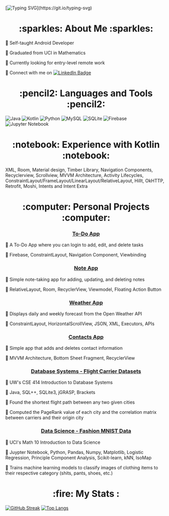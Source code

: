 [![Typing SVG](https://readme-typing-svg.herokuapp.com?font=Courier+Prime&size=25&duration=7000&pause=50&color=463A8E&width=435&lines=Hey%2C+I'm+Gabriella!;Welcome+to+my+Github!)](https://git.io/typing-svg)

<h1 align="center">
:sparkles: About Me :sparkles:
</h1>

:pushpin: Self-taught Android Developer

:pushpin: Graduated from UCI in Mathematics

:pushpin: Currently looking for entry-level remote work

:pushpin: Connect with me on
  <a href="https://www.linkedin.com/in/gabriellavadam/">
    <img src="https://img.shields.io/badge/LinkedIn-blue?style=for-the-badge&logo=linkedin&logoColor=white" alt="LinkedIn Badge"/>
  </a>


<h1 align="center">
:pencil2: Languages and Tools :pencil2:
</h1>

![Java](https://img.shields.io/badge/java-%23ED8B00.svg?style=for-the-badge&logo=java&logoColor=white) 
![Kotlin](https://img.shields.io/badge/kotlin-%237F52FF.svg?style=for-the-badge&logo=kotlin&logoColor=white)
![Python](https://img.shields.io/badge/python-3670A0?style=for-the-badge&logo=python&logoColor=ffdd54) 
![MySQL](https://img.shields.io/badge/mysql-%2300f.svg?style=for-the-badge&logo=mysql&logoColor=white)
![SQLite](https://img.shields.io/badge/sqlite-%2307405e.svg?style=for-the-badge&logo=sqlite&logoColor=white)
![Firebase](https://img.shields.io/badge/Firebase-039BE5?style=for-the-badge&logo=Firebase&logoColor=white)
![Jupyter Notebook](https://img.shields.io/badge/jupyter-%23FA0F00.svg?style=for-the-badge&logo=jupyter&logoColor=white)

<h1 align="center">
:notebook: Experience with Kotlin :notebook:
</h1>

XML, Room, Material design, Timber Library, Navigation Components, Recyclerview, Scrollview, MVVM Architecture, Activity Lifecycles, 
ConstraintLayout/FrameLayout/LinearLayout/RelativeLayout, Hillt, OkHTTP, Retrofit, Moshi, Intents and Intent Extra

<h1 align="center">
:computer: Personal Projects :computer:
</h1>

<h3 align="center">
  <a href="https://github.com/gvadam/SimplyDo">
    To-Do App 
  </a>
</h3>

:pushpin: A To-Do App where you can login to add, edit, and delete tasks

:pushpin: Firebase, ConstraintLayout, Navigation Component, Viewbinding

<h3 align="center">
  <a href="https://github.com/gvadam/notes_app">
    Note App 
  </a>
</h3>

:pushpin: Simple note-taking app for adding, updating, and deleting notes

:pushpin: RelativeLayout, Room, RecyclerView, Viewmodel, Floating Action Button

<h3 align="center">
  <a href="https://github.com/gvadam/weather_app">
    Weather App 
  </a>
</h3>

:pushpin: Displays daily and weekly forecast from the Open Weather API

:pushpin: ConstraintLayout, HorizontalScrollView, JSON, XML, Executors, APIs

<h3 align="center">
  <a href="https://github.com/gvadam/contacts_app">
    Contacts App 
  </a>
</h3>

:pushpin: Simple app that adds and deletes contact information

:pushpin: MVVM Architecture, Bottom Sheet Fragment, RecyclerView

<h3 align="center">
  <a href="https://github.com/gvadam/CSE414-intro-to-database-systems-final-project">
    Database Systems - Flight Carrier Datasets
  </a>
</h3>

:pushpin: UW's CSE 414 Introduction to Database Systems

:pushpin: Java, SQL++, SQLite3, jGRASP, Brackets

:pushpin: Found the shortest flight path between any two given cities

:pushpin: Computed the PageRank value of each city and the correlation matrix between carriers and their origin city

<h3 align="center">
  <a href="https://github.com/gvadam/https://github.com/gvadam/math10-intro-to-data-science">
    Data Science - Fashion MNIST Data
  </a>
</h3>

:pushpin: UCI's Math 10 Introduction to Data Science

:pushpin: Juypter Notebook, Python, Pandas, Numpy, Matplotlib, Logistic Regression, Principle Component Analysis, Scikit-learn, kNN, IsoMap

:pushpin: Trains machine learning models to classify images of clothing items to their respective category (shits, pants, shoes, etc.)


<h1 align="center">
:fire: My Stats :
</h1>

[![GitHub Streak](http://github-readme-streak-stats.herokuapp.com?user=gvadam&theme=jolly)](https://git.io/streak-stats)  [![Top Langs](https://github-readme-stats.vercel.app/api/top-langs/?username=gvadam&layout=compact&theme=jolly&langs_count=8&exclude_repo=math9-intro-to-numerical-analysis-final-project,math10-intro-to-data-science)](https://github.com/gvadam/github-readme-stats)
